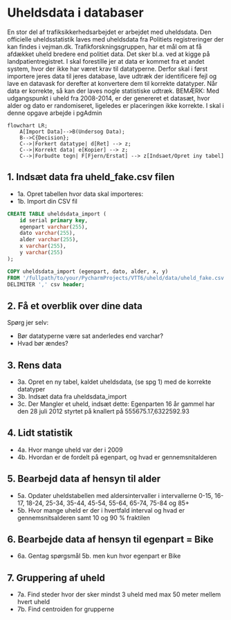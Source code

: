 # Uheldsdata i databaser

En stor del af trafiksikkerhedsarbejdet er arbejdet med uheldsdata. Den officielle uheldsstatistik laves med uheldsdata fra Politiets registreringer der kan findes i vejman.dk.
Trafikforskningsgruppen, har et mål om at få afdækket uheld bredere end politiet data. Det sker bl.a. ved at kigge på landpatientregistret.
I skal forestille jer at data er kommet fra et andet system, hvor der ikke har været krav til datatyperne. Derfor skal i først importere jeres data til jeres database, lave udtræk der identificere fejl og lave en datavask for derefter at konvertere dem til korrekte datatyper. Når data er korrekte, så kan der laves nogle statistiske udtræk.
BEMÆRK: Med udgangspunkt i uheld fra 2008-2014, er der genereret et datasæt, hvor alder og dato er randomiseret, ligeledes er placeringen ikke korrekte.
I skal i denne opgave arbejde i pgAdmin

```mermaid
flowchart LR;
    A[Import Data]-->B(Undersog Data);
    B-->C{Decision};
    C-->|Forkert datatype| d[Ret] --> z;
    C-->|Korrekt data| e[Kopier] --> z;
    C-->|Forbudte tegn| F[Fjern/Erstat] --> z[Indsaet/Opret iny tabel]
```

## 1. Indsæt data fra uheld_fake.csv filen
- 1a. Opret tabellen hvor data skal importeres:
- 1b. Import din CSV fil

```sql
CREATE TABLE uheldsdata_import (
	id serial primary key,
	egenpart varchar(255),
	dato varchar(255),
	alder varchar(255),
	x varchar(255),
	y varchar(255)
);
```

```sql
COPY uheldsdata_import (egenpart, dato, alder, x, y)
FROM '/fullpath/to/your/PycharmProjects/VTT6/uheld/data/uheld_fake.csv'
DELIMITER ',' csv header;
```

## 2. Få et overblik over dine data
Spørg jer selv:
-  Bør datatyperne være sat anderledes end varchar?
-  Hvad bør ændes?


## 3. Rens data
- 3a. Opret en ny tabel, kaldet uheldsdata, (se spg 1) med de korrekte datatyper
- 3b. Indsæt data fra uheldsdata_import
- 3c. Der Mangler et uheld, indsæt dette: Egenparten 16 år gammel har den 28 juli 2012 styrtet på knallert på 555675.17,6322592.93



## 4. Lidt statistik
- 4a. Hvor mange uheld var der i 2009
- 4b. Hvordan er de fordelt på egenpart, og hvad er gennemsnitalderen



## 5. Bearbejd data af hensyn til alder
- 5a. Opdater uheldstabellen med aldersintervaller i intervallerne 0-15, 16-17, 18-24, 25-34, 35-44, 45-54, 55-64, 65-74, 75-84 og 85+
- 5b. Hvor mange uheld er der i hvertfald interval og hvad er gennemsnitsalderen samt 10 og 90 % fraktilen



## 6. Bearbejde data af hensyn til egenpart = Bike
- 6a. Gentag spørgsmål 5b. men kun hvor egenpart er Bike



## 7. Gruppering af uheld
- 7a. Find steder hvor der sker mindst 3 uheld med max 50 meter mellem hvert uheld
- 7b. Find centroiden for grupperne

